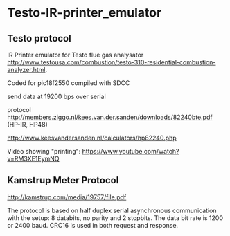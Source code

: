Testo-IR-printer_emulator
=========================

Testo protocol
--------------
IR Printer emulator for Testo flue gas analysator <http://www.testousa.com/combustion/testo-310-residential-combustion-analyzer.html>.

Coded for pic18f2550 compiled with SDCC

send data at 19200 bps over serial

protocol http://members.ziggo.nl/kees.van.der.sanden/downloads/82240bte.pdf (HP-IR, HP48)

http://www.keesvandersanden.nl/calculators/hp82240.php

Video showing "printing": https://www.youtube.com/watch?v=RM3XE1EymNQ



Kamstrup Meter Protocol
-----------------------
http://kamstrup.com/media/19757/file.pdf

The protocol is based on half duplex serial asynchronous communication with the setup: 8 databits, no parity and 2 stopbits. The data bit rate is 1200 or 2400 baud. CRC16 is used in both request and response.